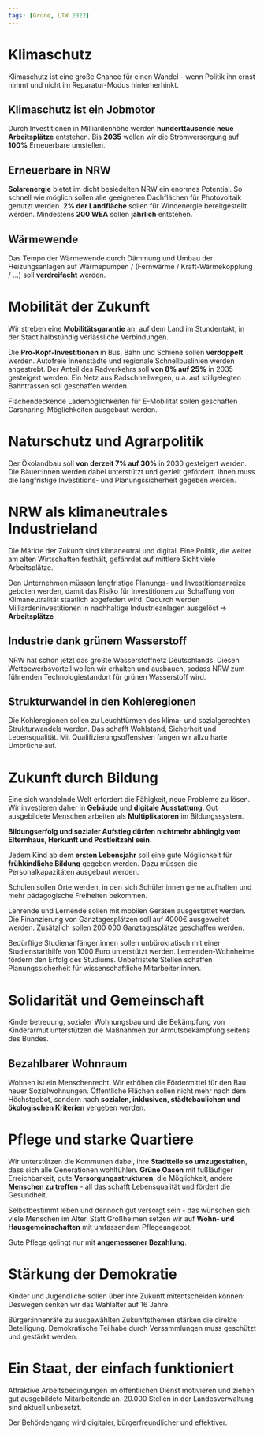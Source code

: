 ```yaml
---
tags: [Grüne, LTW 2022]
---
```


# Klimaschutz

Klimaschutz ist eine große Chance für einen Wandel - wenn Politik ihn ernst nimmt und nicht im Reparatur-Modus hinterherhinkt.

## Klimaschutz ist ein Jobmotor

Durch Investitionen in Milliardenhöhe werden **hunderttausende neue Arbeitsplätze** entstehen. Bis **2035** wollen wir die Stromversorgung auf **100%** Erneuerbare umstellen.

## Erneuerbare in NRW

**Solarenergie** bietet im dicht besiedelten NRW ein enormes Potential. So schnell wie möglich sollen alle geeigneten Dachflächen für Photovoltaik genutzt werden.
**2% der Landfläche** sollen für Windenergie bereitgestellt werden. Mindestens **200 WEA** sollen **jährlich** entstehen.

## Wärmewende

Das Tempo der Wärmewende durch Dämmung und Umbau der Heizungsanlagen auf Wärmepumpen / (Fernwärme / Kraft-Wärmekopplung / ...) soll **verdreifacht** werden.

# Mobilität der Zukunft

Wir streben eine **Mobilitätsgarantie** an; auf dem Land im Stundentakt, in der Stadt halbstündig verlässliche Verbindungen.

Die **Pro-Kopf-Investitionen** in Bus, Bahn und Schiene sollen **verdoppelt** werden. Autofreie Innenstädte und regionale Schnellbuslinien werden angestrebt. Der Anteil des Radverkehrs soll **von 8% auf 25%** in 2035 gesteigert werden. Ein Netz aus Radschnellwegen, u.a. auf stillgelegten Bahntrassen soll geschaffen werden.

Flächendeckende Lademöglichkeiten für E-Mobilität sollen geschaffen Carsharing-Möglichkeiten ausgebaut werden.

# Naturschutz und Agrarpolitik

Der Ökolandbau soll **von derzeit 7% auf 30%** in 2030 gesteigert werden. Die Bäuer:innen werden dabei unterstützt und gezielt gefördert. Ihnen muss die langfristige Investitions- und Planungssicherheit gegeben werden.

# NRW als klimaneutrales Industrieland

Die Märkte der Zukunft sind klimaneutral und digital. Eine Politik, die weiter am alten Wirtschaften festhält, gefährdet auf mittlere Sicht viele Arbeitsplätze.

Den Unternehmen müssen langfristige Planungs- und Investitionsanreize geboten werden, damit das Risiko für Investitionen zur Schaffung von Klimaneutralität staatlich abgefedert wird. Dadurch werden Milliardeninvestitionen in nachhaltige Industrieanlagen ausgelöst => **Arbeitsplätze**

## Industrie dank grünem Wasserstoff

NRW hat schon jetzt das größte Wasserstoffnetz Deutschlands. Diesen Wettbewerbsvorteil wollen wir erhalten und ausbauen, sodass NRW zum führenden Technologiestandort für grünen Wasserstoff wird.

## Strukturwandel in den Kohleregionen

Die Kohleregionen sollen zu Leuchttürmen des klima- und sozialgerechten Strukturwandels werden. Das schafft Wohlstand, Sicherheit und Lebensqualität. Mit Qualifizierungsoffensiven fangen wir allzu harte Umbrüche auf.

# Zukunft durch Bildung

Eine sich wandelnde Welt erfordert die Fähigkeit, neue Probleme zu lösen. Wir investieren daher in **Gebäude** und **digitale Ausstattung**. Gut ausgebildete Menschen arbeiten als **Multiplikatoren** im Bildungssystem.

**Bildungserfolg und sozialer Aufstieg dürfen nichtmehr abhängig vom Elternhaus, Herkunft und Postleitzahl sein.**

Jedem Kind ab dem **ersten Lebensjahr** soll eine gute Möglichkeit für **frühkindliche Bildung** gegeben werden. Dazu müssen die Personalkapazitäten ausgebaut werden.

Schulen sollen Orte werden, in den sich Schüler:innen gerne aufhalten und mehr pädagogische Freiheiten bekommen.

Lehrende und Lernende sollen mit mobilen Geräten ausgestattet werden. Die Finanzierung von Ganztagesplätzen soll auf 4000€ ausgeweitet werden. Zusätzlich sollen 200 000 Ganztagesplätze geschaffen werden.

Bedürftige Studienanfänger:innen sollen unbürokratisch mit einer Studienstarthilfe von 1000 Euro unterstützt werden. Lernenden-Wohnheime fördern den Erfolg des Studiums. Unbefristete Stellen schaffen Planungssicherheit für wissenschaftliche Mitarbeiter:innen.

# Solidarität und Gemeinschaft

Kinderbetreuung, sozialer Wohnungsbau und die Bekämpfung von Kinderarmut unterstützen die Maßnahmen zur Armutsbekämpfung seitens des Bundes.

## Bezahlbarer Wohnraum

Wohnen ist ein Menschenrecht. Wir erhöhen die Fördermittel für den Bau neuer Sozialwohnungen. Öffentliche Flächen sollen nicht mehr nach dem Höchstgebot, sondern nach **sozialen, inklusiven, städtebaulichen und ökologischen Kriterien** vergeben werden.

# Pflege und starke Quartiere

Wir unterstützen die Kommunen dabei, ihre **Stadtteile so umzugestalten**, dass sich alle Generationen wohlfühlen. **Grüne Oasen** mit fußläufiger Erreichbarkeit, gute **Versorgungsstrukturen**, die Möglichkeit, andere **Menschen zu treffen** - all das schafft Lebensqualität und fördert die Gesundheit.

Selbstbestimmt leben und dennoch gut versorgt sein - das wünschen sich viele Menschen im Alter. Statt Großheimen setzen wir auf **Wohn- und Hausgemeinschaften** mit umfassendem Pflegeangebot.

Gute Pflege gelingt nur mit **angemessener Bezahlung**.

# Stärkung der Demokratie

Kinder und Jugendliche sollen über ihre Zukunft mitentscheiden können: Deswegen senken wir das Wahlalter auf 16 Jahre.

Bürger:innenräte zu ausgewählten Zukunftsthemen stärken die direkte Beteiligung. Demokratische Teilhabe durch Versammlungen muss geschützt und gestärkt werden.

# Ein Staat, der einfach funktioniert

Attraktive Arbeitsbedingungen im öffentlichen Dienst motivieren und ziehen gut ausgebildete Mitarbeitende an. 20.000 Stellen in der Landesverwaltung sind aktuell unbesetzt.

Der Behördengang wird digitaler, bürgerfreundlicher und effektiver.
